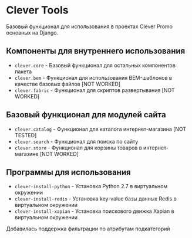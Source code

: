 Clever Tools
============

Базовый функционал для использования в проектах Clever Promo основных на Django.

Компоненты для внутреннего использования
----------------------------------------

* `clever.core` - Базовый функционал для остальных компонентов пакета
* `clever.bem` - Функционал для использования BEM-шаблонов в качестве базовых файлов [NOT WORKED]
* `clever.fabric` - Функционал для скриптов развертывания [NOT WORKED]

Базовый функционал для модулей сайта
------------------------------------

* `clever.catalog` - Функционал для каталога интернет-магазина [NOT TESTED]
* `clever.search` - Функционал для поиска по сайту
* `clever.store` - Функционал для корзины товаров в интернет-магазине [NOT WORKED]

Программы для использования
---------------------------

* `clever-install-python` - Установка Python 2.7 в виртуальном окружении
* `clever-install-redis` - Установка key-value базы данных Redis в виртуальном окружении
* `clever-install-xapian` - Установка поискового движка Xapian в виртуальном окружении

Добавилась поддержка фильтрации по атрибутам подкатегорий
